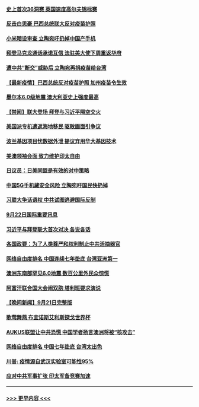 #### [史上首次36洞赛 英国速度高尔夫锦标赛](../pages/prog202/a103224551.md?t=09230601) 
#### [反击白思豪 巴西总统联大反对疫苗护照](../pages/prog202/a103224518.md?t=09230601) 
#### [小米暗设审查 立陶宛吁扔掉中国产手机](../pages/prog202/a103224514.md?t=09230601) 
#### [拜登马克龙通话承诺互信 法驻美大使下周重返华府](../pages/prog202/a103224458.md?t=09230601) 
#### [遭中共“断交”威胁后 立陶宛再捐疫苗给台湾](../pages/prog202/a103224469.md?t=09230601) 
#### [【最新疫情】巴西总统反对疫苗护照 加州疫苗令生效](../pages/prog202/a103224354.md?t=09230601) 
#### [墨尔本6.0级地震 澳大利亚史上强度最高](../pages/prog202/a103224344.md?t=09230601) 
#### [【禁闻】联大登场 拜登与习近平隔空交火](../pages/prog202/a103224294.md?t=09230601) 
#### [美国派专机遣返海地移民 驱散画面引争议](../pages/prog202/a103224330.md?t=09230601) 
#### [波兰基因项目忧数据外泄 提议弃用华大基因技术](../pages/prog202/a103224228.md?t=09230601) 
#### [美澳领袖会面 致力维护印太自由](../pages/prog202/a103224268.md?t=09230601) 
#### [日议员：日美同盟是有效的对中策略](../pages/prog202/a103224213.md?t=09230601) 
#### [中国5G手机藏安全风险 立陶宛吁国民快扔掉](../pages/prog202/a103224181.md?t=09230601) 
#### [习联大争话语权 中共试图逃避国际反制](../pages/prog202/a103224111.md?t=09230601) 
#### [9月22日国际重要讯息](../pages/prog202/a103224105.md?t=09230601) 
#### [习近平与拜登联大首次对决 各说各话](../pages/prog202/a103224083.md?t=09230601) 
#### [各国政要：为了人类尊严和权利制止中共活摘器官](../pages/prog202/a103224072.md?t=09230601) 
#### [网络自由度排名 中国连续七年垫底 台湾亚洲第一](../pages/prog202/a103223924.md?t=09230601) 
#### [澳洲东南部罕见6.0地震 数百公里外民众惊慌](../pages/prog202/a103223880.md?t=09230601) 
#### [阿富汗联合国大会闹双胞 塔利班要求演说](../pages/prog202/a103223818.md?t=09230601) 
#### [【晚间新闻】9月21日完整版](../pages/prog202/a103223799.md?t=09230601) 
#### [歌莺舞燕 布宜诺斯艾利斯探戈世界杯](../pages/prog202/a103223068.md?t=09230601) 
#### [AUKUS联盟让中共恐慌 中国学者扬言澳洲将被“核攻击”](../pages/prog202/a103223015.md?t=09230601) 
#### [网络自由度排名 中国七年垫底 台湾太出色](../pages/prog202/a103223045.md?t=09230601) 
#### [川普: 疫情源自武汉实验室可能性95%](../pages/prog202/a103223032.md?t=09230601) 
#### [应对中共军事扩张  印太军备竞赛加速](../pages/prog202/a103222973.md?t=09230601) 

----
#### [ >>> 更早内容 <<< ](../indexes/prog202-earlier.md)
